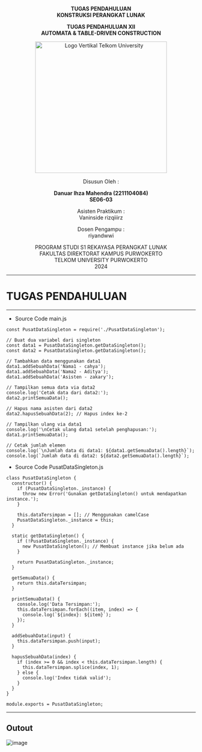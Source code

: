 <div align="center">

**TUGAS PENDAHULUAN**  
**KONSTRUKSI PERANGKAT LUNAK**

**TUGAS PENDAHULUAN XII**  
**AUTOMATA & TABLE-DRIVEN CONSTRUCTION**

<img src="https://github.com/user-attachments/assets/637271ab-0240-4561-a7a6-04cb1169f636" alt="Logo Vertikal Telkom University" width="350"/>

Disusun Oleh :

**Danuar Ihza Mahendra (2211104084)**  
**SE06-03**

Asisten Praktikum :  
Vaninside
rizqiiirz

Dosen Pengampu :  
riyandwwi

PROGRAM STUDI S1 REKAYASA PERANGKAT LUNAK  
FAKULTAS DIREKTORAT KAMPUS PURWOKERTO  
TELKOM UNIVERSITY PURWOKERTO  
2024

</div>

---

# TUGAS PENDAHULUAN
---
- Source Code main.js
```
const PusatDataSingleton = require('./PusatDataSingleton');

// Buat dua variabel dari singleton
const data1 = PusatDataSingleton.getDataSingleton();
const data2 = PusatDataSingleton.getDataSingleton();

// Tambahkan data menggunakan data1
data1.addSebuahData('Nama1 - cahya');
data1.addSebuahData('Nama2 - Aditya');
data1.addSebuahData('Asisten - zakary');

// Tampilkan semua data via data2
console.log('Cetak data dari data2:');
data2.printSemuaData();

// Hapus nama asisten dari data2
data2.hapusSebuahData(2); // Hapus index ke-2

// Tampilkan ulang via data1
console.log('\nCetak ulang data1 setelah penghapusan:');
data1.printSemuaData();

// Cetak jumlah elemen
console.log(`\nJumlah data di data1: ${data1.getSemuaData().length}`);
console.log(`Jumlah data di data2: ${data2.getSemuaData().length}`);
```

- Source Code PusatDataSingleton.js
```
class PusatDataSingleton {
  constructor() {
    if (PusatDataSingleton._instance) {
      throw new Error('Gunakan getDataSingleton() untuk mendapatkan instance.');
    }

    this.dataTersimpan = []; // Menggunakan camelCase
    PusatDataSingleton._instance = this;
  }

  static getDataSingleton() {
    if (!PusatDataSingleton._instance) {
      new PusatDataSingleton(); // Membuat instance jika belum ada
    }

    return PusatDataSingleton._instance;
  }

  getSemuaData() {
    return this.dataTersimpan;
  }

  printSemuaData() {
    console.log('Data Tersimpan:');
    this.dataTersimpan.forEach((item, index) => {
      console.log(`${index}: ${item}`);
    });
  }

  addSebuahData(input) {
    this.dataTersimpan.push(input);
  }

  hapusSebuahData(index) {
    if (index >= 0 && index < this.dataTersimpan.length) {
      this.dataTersimpan.splice(index, 1);
    } else {
      console.log('Index tidak valid');
    }
  }
}

module.exports = PusatDataSingleton;
```
---
**Outout**
---
![image](https://github.com/user-attachments/assets/f89d6723-260a-4cec-b783-9cd8d1d013d0)

